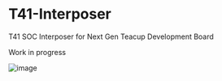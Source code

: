 # T41-Interposer
T41 SOC Interposer for Next Gen Teacup Development Board

Work in progress 

![image](https://github.com/CapnRon/T41-Interposer/assets/109708692/7007b2e0-99e1-4cae-b14b-dca5c558a98f)
